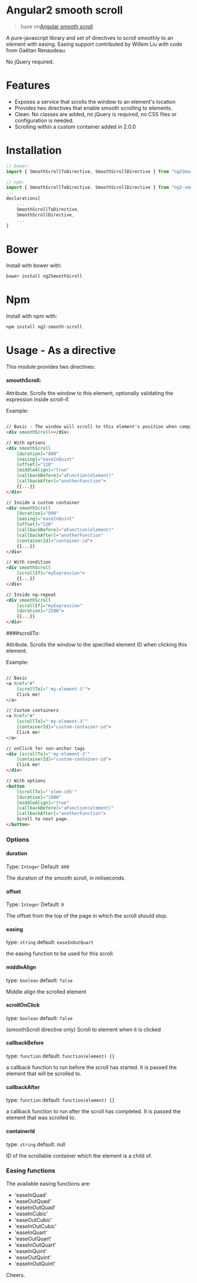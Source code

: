 Angular2 smooth scroll
==============

> base on[Angular smooth scroll](https://github.com/d-oliveros/ngSmoothScroll)

A pure-javascript library and set of directives to scroll smoothly to an element with easing. Easing support contributed by Willem Liu with code from Gaëtan Renaudeau.

No jQuery required.

# Features

  * Exposes a service that scrolls the window to an element's location
  * Provides two directives that enable smooth scrolling to elements.
  * Clean: No classes are added, no jQuery is required, no CSS files or configuration is needed.
  * Scrolling within a custom container added in 2.0.0

# Installation

```js
// bower:
import { SmoothScrollToDirective, SmoothScrollDirective } from "ng2SmoothScroll";

// npm:
import { SmoothScrollToDirective, SmoothScrollDirective } from "ng2-smooth-scroll";
...
declarations[
	...
	SmoothScrollToDirective,
	SmoothScrollDirective,
	...
]
```

# Bower

Install with bower with:

```bash
bower install ng2SmoothScroll
```

# Npm

Install with npm with:

```bash
npm install ng2-smooth-scroll
```

# Usage - As a directive

This module provides two directives:

#### smoothScroll:

Attribute. Scrolls the window to this element, optionally validating the expression inside scroll-if.

Example:
```html

// Basic - The window will scroll to this element's position when compiling this directive
<div smoothScroll></div>

// With options
<div smoothScroll
	[duration]="800"
	[easing]="easeInQuint"
	[offset]="120"
	[middleAlign]="true"
	[callbackBefore]="aFunction(element)"
	[callbackAfter]="anotherFunction">
	{{...}}
</div>

// Inside a custom container
<div smoothScroll
	[duration]="800"
	[easing]="easeInQuint"
	[offset]="120"
	[callbackBefore]="aFunction(element)"
	[callbackAfter]="anotherFunction"
	[containerId]="container-id">
	{{...}}
</div>

// With condition
<div smoothScroll
	[scrollIf]="myExpression">
	{{...}}
</div>

// Inside ng-repeat
<div smoothScroll
	[scrollIf]="myExpression"
	[duration]="2500">
	{{...}}
</div>
```

####scrollTo:

Attribute. Scrolls the window to the specified element ID when clicking this element.

Example:
```html

// Basic
<a href="#"
	[scrollTo]="'my-element-3'">
	Click me!
</a>

// Custom containers
<a href="#"
	[scrollTo]="'my-element-3'"
	[containerId]="custom-container-id">
	Click me!
</a>

// onClick for non-anchor tags
<div [scrollTo]="'my-element-3'"
	[containerId]="custom-container-id">
	Click me!
</div>

// With options
<button
	[scrollTo]="'elem-id5'"
	[duration]="1800"
	[middleAlign]="true"
	[callbackBefore]="aFunction(element)"
	[callbackAfter]="anotherFunction">
	Scroll to next page.
</button>


```

### Options

#### duration
Type: `Integer`
Default: `800`

The duration of the smooth scroll, in miliseconds.

#### offset
Type: `Integer`
Default: `0`

The offset from the top of the page in which the scroll should stop.

#### easing
type: `string`
default: `easeInOutQuart`

the easing function to be used for this scroll.

#### middleAlign
type: `boolean`
default: `false`

Middle align the scrolled element

#### scrollOnClick
type: `boolean`
default: `false`

(smoothScroll directive only) Scroll to element when it is clicked

#### callbackBefore
type: `function`
default: `function(element) {}`

a callback function to run before the scroll has started. It is passed the
element that will be scrolled to.

#### callbackAfter
type: `function`
default: `function(element) {}`

a callback function to run after the scroll has completed. It is passed the
element that was scrolled to.

#### containerId
type: `string`
default: null

ID of the scrollable container which the element is a child of.

### Easing functions

The available easing functions are:
 * 'easeInQuad'
 * 'easeOutQuad'
 * 'easeInOutQuad'
 * 'easeInCubic'
 * 'easeOutCubic'
 * 'easeInOutCubic'
 * 'easeInQuart'
 * 'easeOutQuart'
 * 'easeInOutQuart'
 * 'easeInQuint'
 * 'easeOutQuint'
 * 'easeInOutQuint'

Cheers.
